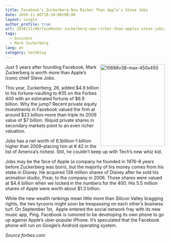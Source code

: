 ```yaml
---
title: Facebook’s Zuckerberg Now Richer Than Apple’s Steve Jobs
date: 2010-11-06T18:34:00+00:00
layout: single
author_profile: true
url: 2010/11/06/facebooks-zuckerberg-now-richer-than-apples-steve-jobs/
tags:
  - business
  - Mark Zuckerberg
lang: en
category: techblog
---
```

[<img title="10688v38-max-450x450" border="0" alt="10688v38-max-450x450" align="right" src="http://lh4.ggpht.com/_vaUVXcmC3OI/TNWYmgxwPgI/AAAAAAAADGQ/WPygQGEfM7Q/10688v38-max-450x450_thumb.jpg?imgmax=800" width="204" height="257" />](http://lh6.ggpht.com/_vaUVXcmC3OI/TNWYlBLQ7nI/AAAAAAAADGM/kGLUKAN4jrE/s1600-h/10688v38-max-450x450%5B2%5D.jpg)Just 5 years after founding Facebook, Mark Zuckerberg is worth more than Apple’s iconic chief Steve Jobs.

This year, Zuckerberg, 26, added $4.9 billion to his fortune–vaulting to #35 on the Forbes 400 with an estimated fortune of $6.9 billion. Why the jump? Recent private equity investments in Facebook valued the firm at around $23 billion–more than triple its 2009 value of $7 billion. Illiquid private shares in secondary markets point to an even richer valuation.

Jobs has a net worth of $6.1 billion–$1 billion higher than 2009–placing him at # 42 in the list of America’s richest. Still, he couldn’t keep up with Tech’s new whiz kid.

Jobs may be the face of Apple (a company he founded in 1976–8 years before Zuckerberg was born), but the majority of his money comes from his stake in Disney. He acquired 138 million shares of Disney after he sold his animation studio, Pixar, to the company in 2006. Those shares were valued at $4.4 billion when we locked in the numbers for the 400. His 5.5 million shares of Apple were worth about $1.3 billion.

While the new wealth rankings mean little more than Silicon Valley bragging rights, the two tycoons might soon be trespassing on each other’s business turf. On September 1st,  Apple entered the social network fray with its new music app, Ping. Facebook is rumored to be developing its own phone to go up against Apple’s uber-popular iPhone. It’s speculated that the Facebook phone will run on Google’s Android operating system.

_Source forbes.com_